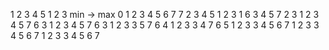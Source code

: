 1 2 3 4 5 1 2 3
min -> max
0 1 2 3 4 5 6 7
7 2 3 4 5 1 2 3
1 6 3 4 5 7 2 3
1 2 3 4 5 7 6 3
1 2 3 4 5 7 6 3
1 2 3 3 5 7 6 4
1 2 3 3 4 7 6 5
1 2 3 3 4 5 6 7
1 2 3 3 4 5 6 7
1 2 3 3 4 5 6 7